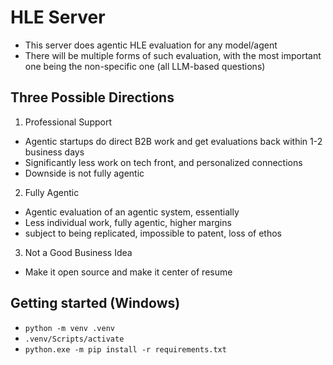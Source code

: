 # HLE Server

* This server does agentic HLE evaluation for any model/agent
* There will be multiple forms of such evaluation, with the most important one being the non-specific one (all LLM-based questions)

## Three Possible Directions

1. Professional Support

* Agentic startups do direct B2B work and get evaluations back within 1-2 business days
* Significantly less work on tech front, and personalized connections
* Downside is not fully agentic

2. Fully Agentic

* Agentic evaluation of an agentic system, essentially
* Less individual work, fully agentic, higher margins
* subject to being replicated, impossible to patent, loss of ethos

3. Not a Good Business Idea

* Make it open source and make it center of resume

## Getting started (Windows)

* `python -m venv .venv`
* `.venv/Scripts/activate`
* `python.exe -m pip install -r requirements.txt`

